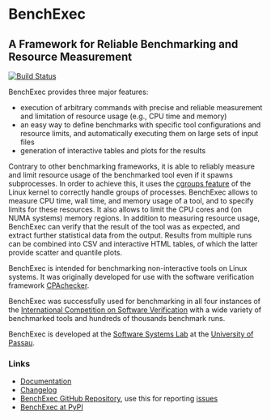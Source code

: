 # BenchExec
## A Framework for Reliable Benchmarking and Resource Measurement

[![Build Status](https://travis-ci.org/dbeyer/benchexec.svg?branch=master)](https://travis-ci.org/dbeyer/benchexec)

BenchExec provides three major features:
- execution of arbitrary commands with precise and reliable measurement
  and limitation of resource usage (e.g., CPU time and memory)
- an easy way to define benchmarks with specific tool configurations
  and resource limits,
  and automatically executing them on large sets of input files
- generation of interactive tables and plots for the results

Contrary to other benchmarking frameworks,
it is able to reliably measure and limit resource usage
of the benchmarked tool even if it spawns subprocesses.
In order to achieve this,
it uses the [cgroups feature](https://www.kernel.org/doc/Documentation/cgroups/cgroups.txt)
of the Linux kernel to correctly handle groups of processes.
BenchExec allows to measure CPU time, wall time, and memory usage of a tool,
and to specify limits for these resources.
It also allows to limit the CPU cores and (on NUMA systems) memory regions.
In addition to measuring resource usage,
BenchExec can verify that the result of the tool was as expected,
and extract further statistical data from the output.
Results from multiple runs can be combined into CSV and interactive HTML tables,
of which the latter provide scatter and quantile plots.

BenchExec is intended for benchmarking non-interactive tools on Linux systems.
It was originally developed for use with the software verification framework
[CPAchecker](http://cpachecker.sosy-lab.org).

BenchExec was successfully used for benchmarking in all four instances
of the [International Competition on Software Verification](http://sv-comp.sosy-lab.org)
with a wide variety of benchmarked tools and hundreds of thousands benchmark runs.

BenchExec is developed at the [Software Systems Lab](http://www.sosy-lab.org) at the [University of Passau](http://www.uni-passau.de).

### Links
- [Documentation](https://github.com/dbeyer/benchexec/tree/master/doc/INDEX.md)
- [Changelog](https://github.com/dbeyer/benchexec/tree/master/doc/CHANGELOG.md)
- [BenchExec GitHub Repository](https://github.com/dbeyer/benchexec),
  use this for reporting [issues](https://github.com/dbeyer/benchexec/issues)
- [BenchExec at PyPI](https://pypi.python.org/pypi/BenchExec)
